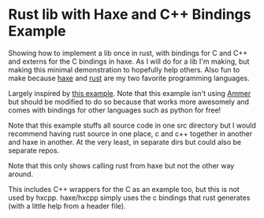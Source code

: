 # Rust lib with Haxe and C++ Bindings Example

Showing how to implement a lib once in rust, with bindings for C and C++ and externs for the C bindings in haxe. As I will do for a lib I'm making, but making this minimal demonstration to hopefully help others. Also fun to make because [haxe](https://haxe.org/) and [rust](https://www.rust-lang.org/) are my two favorite programming languages.

Largely inspired by [this example](https://github.com/sn99/rust-ffi-examples/). Note that this example isn't using [Ammer](https://github.com/Aurel300/ammer) but should be modified to do so because that works more awesomely and comes with bindings for other languages such as python for free!

Note that this example stuffs all source code in one src directory but I would recommend having rust source in one place, c and c++ together in another and haxe in another. At the very least, in separate dirs but could also be separate repos.

Note that this only shows calling rust from haxe but not the other way around.

This includes C++ wrappers for the C as an example too, but this is not used by hxcpp. haxe/hxcpp simply uses the c bindings that rust generates (with a little help from a header file).

